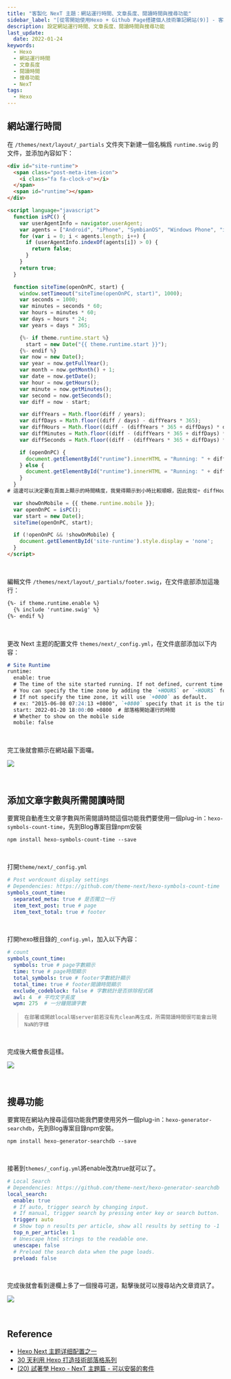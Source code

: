 ```yaml
---
title: "客製化 NexT 主題：網站運行時間、文章長度、閱讀時間與搜尋功能"
sidebar_label: "[從零開始使用Hexo + Github Page搭建個人技術筆記網站(9)] - 客製化 NexT 主題：網站運行時間、文章長度、閱讀時間與搜尋功能"
description: 設定網站運行時間、文章長度、閱讀時間與搜尋功能
last_update:
  date: 2022-01-24
keywords:
  - Hexo
  - 網站運行時間
  - 文章長度
  - 閱讀時間
  - 搜尋功能
  - NexT
tags:
  - Hexo
---
```


## **網站運行時間**

在 `/themes/next/layout/_partials` 文件夾下新建一個名稱爲 `runtime.swig` 的文件，並添加內容如下：

<!-- more -->

```html
<div id="site-runtime">
  <span class="post-meta-item-icon">
    <i class="fa fa-clock-o"></i>
  </span>
  <span id="runtime"></span>
</div>

<script language="javascript">
  function isPC() {
    var userAgentInfo = navigator.userAgent;
    var agents = ["Android", "iPhone", "SymbianOS", "Windows Phone", "iPad", "iPod"];
    for (var i = 0; i < agents.length; i++) {
      if (userAgentInfo.indexOf(agents[i]) > 0) {
        return false;
      }
    }
    return true;
  }

  function siteTime(openOnPC, start) {
    window.setTimeout("siteTime(openOnPC, start)", 1000);
    var seconds = 1000;
    var minutes = seconds * 60;
    var hours = minutes * 60;
    var days = hours * 24;
    var years = days * 365;

    {%- if theme.runtime.start %}
      start = new Date("{{ theme.runtime.start }}");
    {%- endif %}
    var now = new Date();
    var year = now.getFullYear();
    var month = now.getMonth() + 1;
    var date = now.getDate();
    var hour = now.getHours();
    var minute = now.getMinutes();
    var second = now.getSeconds();
    var diff = now - start;

    var diffYears = Math.floor(diff / years);
    var diffDays = Math.floor((diff / days) - diffYears * 365);
    var diffHours = Math.floor((diff - (diffYears * 365 + diffDays) * days) / hours);
    var diffMinutes = Math.floor((diff - (diffYears * 365 + diffDays) * days - diffHours * hours) / minutes);
    var diffSeconds = Math.floor((diff - (diffYears * 365 + diffDays) * days - diffHours * hours - diffMinutes * minutes) / seconds);

    if (openOnPC) {
      document.getElementById("runtime").innerHTML = "Running: " + diffYears + " years " + diffDays + " days " + diffHours + " hours " + diffMinutes + " mins " + diffSeconds + " secs";
    } else {
      document.getElementById("runtime").innerHTML = "Running: " + diffYears + "y " + diffDays + "d " + diffHours + "h " + diffMinutes + "m " + diffSeconds + "s";
    }
  }
# 這邊可以決定要在頁面上顯示的時間精度，我覺得顯示到小時比較順眼，因此我從+ diffHours + " hours " 後面分鐘與秒鐘的部分就刪掉了（未來要加回來再看這篇文就好ＸＤ這就是寫文章的好處）

  var showOnMobile = {{ theme.runtime.mobile }};
  var openOnPC = isPC();
  var start = new Date();
  siteTime(openOnPC, start);

  if (!openOnPC && !showOnMobile) {
    document.getElementById('site-runtime').style.display = 'none';
  }
</script>
```

<br/>

編輯文件 `/themes/next/layout/_partials/footer.swig`，在文件底部添加這幾行：

```html
{%- if theme.runtime.enable %}
  {% include 'runtime.swig' %}
{%- endif %}
```

<br/>

更改 Next 主题的配置文件 `themes/next/_config.yml`，在文件底部添加以下内容：

```markdown
# Site Runtime
runtime:
  enable: true
  # The time of the site started running. If not defined, current time of local time zone will be used.
  # You can specify the time zone by adding the `+HOURS` or `-HOURS` format time zone.
  # If not specify the time zone, it will use `+0000` as default.
  # ex: "2015-06-08 07:24:13 +0800", `+0800` specify that it is the time in the East Eight Time Zone.
  start: 2022-01-20 18:00:00 +0800  # 部落格開始運行的時間
  # Whether to show on the mobile side
  mobile: false
```

<br/>

完工後就會顯示在網站最下面囉。

![](https://res.cloudinary.com/djtoo8orh/image/upload/v1673832339/Hexo%20Blog/2022-01-24-hexo-from-scratch-9/%E9%81%8B%E8%A1%8C%E6%99%82%E9%96%93_qdcddf.png)

<br/>

## **添加文章字數與所需閱讀時間**

要實現自動產生文章字數與所需閱讀時間這個功能我們要使用一個plug-in：`hexo-symbols-count-time`，先到Blog專案目錄npm安裝

```shell
npm install hexo-symbols-count-time --save
```

<br/>

打開`theme/next/_config.yml`

```yaml
# Post wordcount display settings
# Dependencies: https://github.com/theme-next/hexo-symbols-count-time
symbols_count_time:
  separated_meta: true # 是否獨立一行
  item_text_post: true # page
  item_text_total: true # footer
```

<br/>

打開hexo根目錄的`_config.yml`，加入以下內容：

```yaml
# count
symbols_count_time:
  symbols: true # page字數顯示
  time: true # page時間顯示
  total_symbols: true # footer字數統計顯示
  total_time: true # footer閱讀時間顯示
  exclude_codeblock: false # 字數統計是否排除程式碼
  awl: 4  # 平均文字長度
  wpm: 275  # 一分鐘閱讀字數

```

> `在部署或開啟local端server前若沒有先clean再生成，所需閱讀時間很可能會出現NaN的字樣`

<br/>

完成後大概會長這樣。

![](https://res.cloudinary.com/djtoo8orh/image/upload/v1673832339/Hexo%20Blog/2022-01-24-hexo-from-scratch-9/%E9%96%B1%E8%AE%80%E6%99%82%E9%96%93_h9i4cu.png)


<br/>


## **搜尋功能**

要實現在網站內搜尋這個功能我們要使用另外一個plug-in：`hexo-generator-searchdb`，先到Blog專案目錄npm安裝。

```shell
npm install hexo-generator-searchdb --save
```

<br/>

接著到`themes/_config.yml`將enable改為true就可以了。

```yaml
# Local Search
# Dependencies: https://github.com/theme-next/hexo-generator-searchdb
local_search:
  enable: true
  # If auto, trigger search by changing input.
  # If manual, trigger search by pressing enter key or search button.
  trigger: auto
  # Show top n results per article, show all results by setting to -1
  top_n_per_article: 1
  # Unescape html strings to the readable one.
  unescape: false
  # Preload the search data when the page loads.
  preload: false
```

<br/>

完成後就會看到邊欄上多了一個搜尋可選，點擊後就可以搜尋站內文章資訊了。

![](https://res.cloudinary.com/djtoo8orh/image/upload/v1673832340/Hexo%20Blog/2022-01-24-hexo-from-scratch-9/%E6%90%9C%E5%B0%8B_h7afyy.png)

<br/>

## **Reference**

- [Hexo Next 主题详细配置之一](https://www.techgrow.cn/posts/755ff30d.html)
- [30 天利用 Hexo 打造技術部落格系列](https://ithelp.ithome.com.tw/users/20139218/ironman/3910)
- [(20) 試著學 Hexo - NexT 主題篇 - 可以安裝的套件](https://ithelp.ithome.com.tw/articles/10248214)